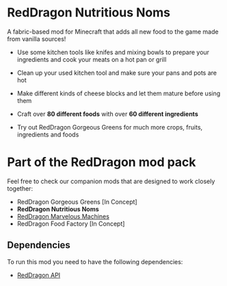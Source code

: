 # RedDragon Nutritious Noms

A fabric-based mod for Minecraft that adds all new food to the game made from vanilla sources!

* Use some kitchen tools like knifes and mixing bowls to prepare your ingredients and cook your meats on a hot pan or grill
* Clean up your used kitchen tool and make sure your pans and pots are hot
* Make different kinds of cheese blocks and let them mature before using them
* Craft over **80 different foods** with over **60 different ingredients**  

* Try out RedDragon Gorgeous Greens for much more crops, fruits, ingredients and foods

# Part of the RedDragon mod pack
Feel free to check our companion mods that are designed to work closely together:

* RedDragon Gorgeous Greens \[In Concept\]
* **RedDragon Nutritious Noms**
* [RedDragon Marvelous Machines](https://github.com/TeamRedDragon/RedDragon-Marvelous-Machines)
* RedDragon Food Factory \[In Concept\]

## Dependencies

To run this mod you need to have the following dependencies:

* [RedDragon API](https://github.com/TeamRedDragon/RedDragonAPI)
